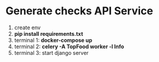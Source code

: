 <h1>Generate checks API Service</h1>
<ol>
  <li>create env</li>
  <li><b>pip install requirements.txt</b></li>
  <li>terminal 1: <b>docker-compose up</b></li>
  <li>terminal 2: <b>celery -A TopFood worker -l Info</b></li>
  <li>terminal 3: start django server</li>
</ol>
